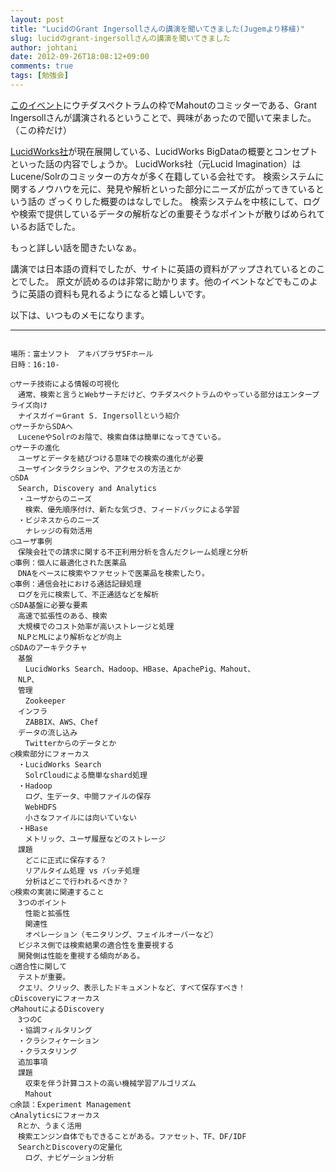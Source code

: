 ```yaml
---
layout: post
title: "LucidのGrant Ingersollさんの講演を聞いてきました(Jugemより移植)"
slug: lucidのgrant-ingersollさんの講演を聞いてきました
author: johtani
date: 2012-09-26T18:08:12+09:00
comments: true
tags: [勉強会]
---
```

[このイベント](https://itmedia.smartseminar.jp/public/seminar/view/434)にウチダスペクトラムの枠でMahoutのコミッターである、Grant Ingersollさんが講演されるということで、興味があったので聞いて来ました。
（この枠だけ）

[LucidWorks社](http://www.lucidworks.com)が現在展開している、LucidWorks BigDataの概要とコンセプトといった話の内容でしょうか。
LucidWorks社（元Lucid Imagination）はLucene/Solrのコミッターの方々が多く在籍している会社です。
検索システムに関するノウハウを元に、発見や解析といった部分にニーズが広がってきているという話の
ざっくりした概要のはなしでした。
検索システムを中核にして、ログや検索で提供しているデータの解析などの重要そうなポイントが散りばめられて
いるお話でした。

もっと詳しい話を聞きたいなぁ。


講演では日本語の資料でしたが、サイトに英語の資料がアップされているとのことでした。
原文が読めるのは非常に助かります。他のイベントなどでもこのように英語の資料も見れるようになると嬉しいです。

以下は、いつものメモになります。

___


```

場所：富士ソフト　アキバプラザ5Fホール
日時：16:10-

◯サーチ技術による情報の可視化
　通常、検索と言うとWebサーチだけど、ウチダスペクトラムのやっている部分はエンタープライズ向け
　ナイスガイ＝Grant S. Ingersollという紹介
◯サーチからSDAへ
　LuceneやSolrのお陰で、検索自体は簡単になってきている。
◯サーチの進化
　ユーザとデータを結びつける意味での検索の進化が必要
　ユーザインタラクションや、アクセスの方法とか
◯SDA
　Search, Discovery and Analytics
　・ユーザからのニーズ
　　検索、優先順序付け、新たな気づき、フィードバックによる学習
　・ビジネスからのニーズ
　　ナレッジの有効活用
◯ユーザ事例
　保険会社での請求に関する不正利用分析を含んだクレーム処理と分析
◯事例：個人に最適化された医薬品
　DNAをベースに検索やファセットで医薬品を検索したり。
◯事例：通信会社における通話記録処理
　ログを元に検索して、不正通話などを解析
◯SDA基盤に必要な要素
　高速で拡張性のある、検索
　大規模でのコスト効率が高いストレージと処理
　NLPとMLにより解析などが向上
◯SDAのアーキテクチャ
　基盤
　　LucidWorks Search、Hadoop、HBase、ApachePig、Mahout、
　NLP、
　管理
　　Zookeeper
　インフラ
　　ZABBIX、AWS、Chef
　データの流し込み
　　Twitterからのデータとか
◯検索部分にフォーカス
　・LucidWorks Search
　　SolrCloudによる簡単なshard処理
　・Hadoop
　　ログ、生データ、中間ファイルの保存
　　WebHDFS
　　小さなファイルには向いていない
　・HBase
　　メトリック、ユーザ履歴などのストレージ
　課題
　　どこに正式に保存する？
　　リアルタイム処理 vs バッチ処理
　　分析はどこで行われるべきか？
◯検索の実装に関連すること
　3つのポイント
　　性能と拡張性
　　関連性
　　オペレーション（モニタリング、フェイルオーバーなど）
　ビジネス側では検索結果の適合性を重要視する
　開発側は性能を重視する傾向がある。
◯適合性に関して
　テストが重要。
　クエリ、クリック、表示したドキュメントなど、すべて保存すべき！
◯Discoveryにフォーカス
◯MahoutによるDiscovery
　3つのC
　・協調フィルタリング
　・クラシフィケーション
　・クラスタリング
　追加事項
　課題
　　収束を伴う計算コストの高い機械学習アルゴリズム
　　Mahout
◯余談：Experiment Management
◯Analyticsにフォーカス
　Rとか、うまく活用
　検索エンジン自体でもできることがある。ファセット、TF、DF/IDF
　SearchとDiscoveryの定量化
　　ログ、ナビゲーション分析
```

